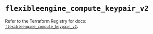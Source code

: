 # `flexibleengine_compute_keypair_v2`

Refer to the Terraform Registry for docs: [`flexibleengine_compute_keypair_v2`](https://registry.terraform.io/providers/flexibleenginecloud/flexibleengine/1.46.0/docs/resources/compute_keypair_v2).
